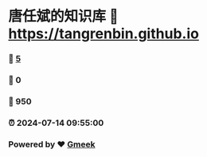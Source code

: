 # 唐任斌的知识库 :link: https://tangrenbin.github.io 
### :page_facing_up: [5](https://tangrenbin.github.io/tag.html) 
### :speech_balloon: 0 
### :hibiscus: 950 
### :alarm_clock: 2024-07-14 09:55:00 
### Powered by :heart: [Gmeek](https://github.com/Meekdai/Gmeek)
